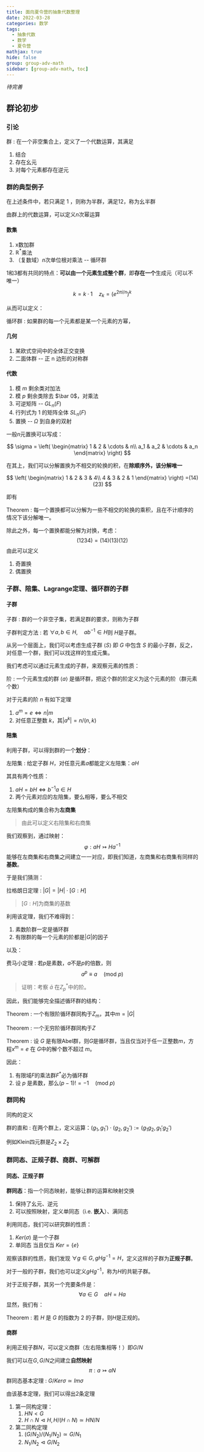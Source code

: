 ```yaml
---
title: 面向夏令营的抽象代数整理
date: 2022-03-28
categories: 数学
tags:
  - 抽象代数
  - 数学
  - 夏令营
mathjax: true
hide: false
group: group-adv-math
sidebar: [group-adv-math, toc]
---
```


*待完善*

<!-- more -->

## 群论初步

### 引论

群
: 在一个非空集合上，定义了一个代数运算，其满足
1. 结合
2. 存在幺元
3. 对每个元素都存在逆元

### 群的典型例子

在上述条件中，若只满足 1 ，则称为半群，满足12，称为幺半群

由群上的代数运算，可以定义$n$次幂运算

#### 数集

1. x数加群
2. $\mathbb R^*$乘法
3. （复数域）$n$次单位根对乘法 -- 循环群

1和3都有共同的特点：**可以由一个元素生成整个群**，即**存在一个**生成元（可以不唯一）

$$
k = k \cdot 1\quad z_k = \left(e^{2 \pi i/ n}\right)^k
$$

从而可以定义：

循环群
: 如果群的每一个元素都是某一个元素的方幂，

#### 几何

1. 某欧式空间中的全体正交变换
2. 二面体群 -- 正 n 边形的对称群

#### 代数

1. 模 $m$ 剩余类对加法
2. 模 $p$ 剩余类除去 $\bar 0$，对乘法
3. 可逆矩阵 -- $GL_n(F)$
4. 行列式为 1 的矩阵全体 $SL_n(F)$
5. 置换 -- $\Omega$ 到自身的双射

一般$n$元置换可以写成：

$$
\sigma = \left(
\begin{matrix}
1 & 2 & \cdots & n\\
a_1 & a_2 & \cdots & a_n
\end{matrix}
\right)
$$

在其上，我们可以分解置换为不相交的轮换的积，在**除顺序外，该分解唯一**

$$
\left(
\begin{matrix}
1 & 2 & 3 & 4\\
4 & 3 & 2 & 1
\end{matrix}
\right)
=(14)(23)
$$

即有

Theorem
: 每一个置换都可以分解为一些不相交的轮换的乘积，且在不计顺序的情况下该分解唯一。

除此之外，每一个置换都能分解为对换，考虑：
$$
(1 2 3 4) = (14)(13)(12)
$$
由此可以定义
1. 奇置换
2. 偶置换

### 子群、陪集、Lagrange定理、循环群的子群

#### 子群

子群
: 群的一个非空子集，若满足群的要求，则称为子群

子群判定方法
: 若 $\forall a, b\in H, \quad ab^{-1} \in H$则 $H$是子群。

从另一个层面上，我们可以考虑生成子群 $\langle S\rangle$ 即 $G$ 中包含 $S$ 的最小子群，反之，对任意一个群，我们可以找这样的生成元集。

我们考虑可以通过元素生成的子群，来观察元素的性质：

阶
: 一个元素生成的群 $\langle a \rangle$ 是循环群，把这个群的阶定义为这个元素的阶（群元素个数）

对于元素的阶 $n$ 有如下定理

1. $a^m = e \iff n | m$
2. 对任意正整数 $k$，其$|a^k| = n / (n, k)$

#### 陪集

利用子群，可以得到群的一个**划分**：

左陪集
: 给定子群 $H$，对任意元素$a$都能定义左陪集：$aH$

其具有两个性质：

1. $aH = bH \iff b^{-1}a \in H$
2. 两个元素对应的左陪集，要么相等，要么不相交

左陪集构成的集合称为**左商集**

> 由此可以定义右陪集和右商集

我们观察到，通过映射：
$$
\varphi :aH \rightarrowtail Ha^{-1}
$$
能够在左商集和右商集之间建立一一对应，即我们知道，左商集和右商集有同样的**基数**。

于是我们猜测：

拉格朗日定理
: $|G| = |H|\cdot[G:H]$

> $[G:H]$为商集的基数

利用该定理，我们不难得到：

1. 素数阶群一定是循环群
2. 有限群的每一个元素的阶都是$|G|$的因子

以及：

费马小定理
: 若$p$是素数，$a$不是$p$的倍数，则
$$
a^p \equiv a\quad (\mathrm{mod}~p)\label{eq:6}
$$

> 证明：考察 $\bar a$ 在$Z_p^*$中的阶。

因此，我们能够完全描述循环群的结构：

Theorem
: 一个有限阶循环群同构于$Z_m$，其中$m=|G|$

Theorem
: 一个无穷阶循环群同构于$Z$

Theorem
: 设 $G$ 是有限Abel群，则$G$是循环群，当且仅当对于任一正整数$m$，方程$x^m = e$ 在 $G$中的解个数不超过 $m$。

因此：

1. 有限域$F$的乘法群$F^*$必为循环群
2. 设 $p$ 是素数，那么$(p-1)!=-1\quad(\mathrm{mod} ~p)$

### 群同构

同构的定义

群的直和
: 在两个群上，定义运算：$(g_1, g_1') \cdot (g_2, g_2 ') := (g_1 g_2, g_1'g_2')$

例如Klein四元群是$Z_2 \times Z_2$

### 群同态、正规子群、商群、可解群

#### 同态、正规子群

**群同态**：指一个同态映射，能够让群的运算和映射交换

1. 保持了幺元、逆元
2. 可以按照映射，定义单同态（i.e. **嵌入**）、满同态

利用同态，我们可以研究群的性质：

1. $Ker(\sigma)$ 是一个子群
2. 单同态 当且仅当 $Ker = \{e\}$

观察该群的性质，我们发现 $\forall g\in G, gHg^{-1} =H$，定义这样的子群为**正规子群**。

对于一般的子群，我们也可以定义$gHg^{-1}$，称为$H$的共轭子群。

对于正规子群，其另一个充要条件是：
$$
\forall a\in G\quad aH= Ha
$$
显然，我们有：

Theorem
: 若 $H$ 是 $G$ 的指数为 2 的子群，则$H$是正规的。

#### 商群

利用正规子群$N$，可以定义商群（左右陪集相等！）即$G/N$

我们可以在$G, G/N$之间建立**自然映射**
$$
\pi : a \rightarrowtail aN
$$
群同态基本定理
: $G/Ker\sigma \simeq Im \sigma$

由该基本定理，我们可以得出2条定理

1. 第一同构定理：
   1. $HN<G$
   2. $H\cap N \vartriangleleft H, H/(H\cap N) \simeq HN/N$
2. 第二同构定理
   1. $(G/N_2) / (N_1/N_2) \simeq G/N_1$
   2. $N_1/N_2\vartriangleleft G/N_2$



















